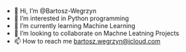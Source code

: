 - 👋 Hi, I’m @Bartosz-Wegrzyn
- 👀 I’m interested in Python programming
- 🌱 I’m currently learning Machine Learning
- 💞️ I’m looking to collaborate on Machne Leatning Projects
- 📫 How to reach me bartosz.wegrzyn@icloud.com

<!---
Bartosz-Wegrzyn/Bartosz-Wegrzyn is a ✨ special ✨ repository because its `README.md` (this file) appears on your GitHub profile.
You can click the Preview link to take a look at your changes.
--->
